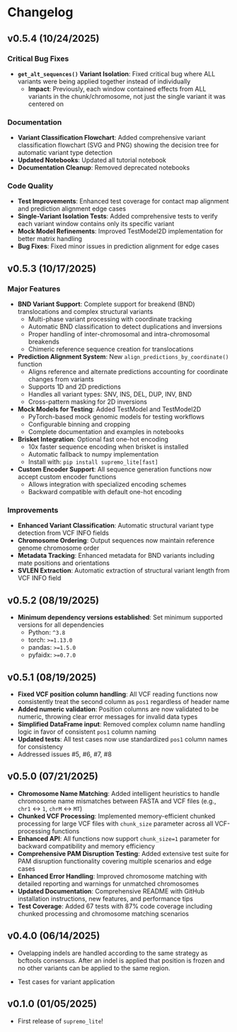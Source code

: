 # Changelog

## v0.5.4 (10/24/2025)

### Critical Bug Fixes
- **`get_alt_sequences()` Variant Isolation**: Fixed critical bug where ALL variants were being applied together instead of individually
  - **Impact**: Previously, each window contained effects from ALL variants in the chunk/chromosome, not just the single variant it was centered on

### Documentation
- **Variant Classification Flowchart**: Added comprehensive variant classification flowchart (SVG and PNG) showing the decision tree for automatic variant type detection
- **Updated Notebooks**: Updated all tutorial notebook
- **Documentation Cleanup**: Removed deprecated notebooks

### Code Quality
- **Test Improvements**: Enhanced test coverage for contact map alignment and prediction alignment edge cases
- **Single-Variant Isolation Tests**: Added comprehensive tests to verify each variant window contains only its specific variant
- **Mock Model Refinements**: Improved TestModel2D implementation for better matrix handling
- **Bug Fixes**: Fixed minor issues in prediction alignment for edge cases

## v0.5.3 (10/17/2025)

### Major Features
- **BND Variant Support**: Complete support for breakend (BND) translocations and complex structural variants
  - Multi-phase variant processing with coordinate tracking
  - Automatic BND classification to detect duplications and inversions
  - Proper handling of inter-chromosomal and intra-chromosomal breakends
  - Chimeric reference sequence creation for translocations
- **Prediction Alignment System**: New `align_predictions_by_coordinate()` function
  - Aligns reference and alternate predictions accounting for coordinate changes from variants
  - Supports 1D and 2D predictions
  - Handles all variant types: SNV, INS, DEL, DUP, INV, BND
  - Cross-pattern masking for 2D inversions
- **Mock Models for Testing**: Added TestModel and TestModel2D
  - PyTorch-based mock genomic models for testing workflows
  - Configurable binning and cropping
  - Complete documentation and examples in notebooks
- **Brisket Integration**: Optional fast one-hot encoding
  - 10x faster sequence encoding when brisket is installed
  - Automatic fallback to numpy implementation
  - Install with: `pip install supremo_lite[fast]`
- **Custom Encoder Support**: All sequence generation functions now accept custom encoder functions
  - Allows integration with specialized encoding schemes
  - Backward compatible with default one-hot encoding

### Improvements
- **Enhanced Variant Classification**: Automatic structural variant type detection from VCF INFO fields
- **Chromosome Ordering**: Output sequences now maintain reference genome chromosome order
- **Metadata Tracking**: Enhanced metadata for BND variants including mate positions and orientations
- **SVLEN Extraction**: Automatic extraction of structural variant length from VCF INFO field


## v0.5.2 (08/19/2025)

- **Minimum dependency versions established**: Set minimum supported versions for all dependencies
  - Python: `^3.8`
  - torch: `>=1.13.0`
  - pandas: `>=1.5.0`
  - pyfaidx: `>=0.7.0`

## v0.5.1 (08/19/2025)


- **Fixed VCF position column handling**: All VCF reading functions now consistently treat the second column as `pos1` regardless of header name 
- **Added numeric validation**: Position columns are now validated to be numeric, throwing clear error messages for invalid data types
- **Simplified DataFrame input**: Removed complex column name handling logic in favor of consistent `pos1` column naming
- **Updated tests**: All test cases now use standardized `pos1` column names for consistency
- Addressed issues #5, #6, #7, #8

## v0.5.0 (07/21/2025)

- **Chromosome Name Matching**: Added intelligent heuristics to handle chromosome name mismatches between FASTA and VCF files (e.g., `chr1` ↔ `1`, `chrM` ↔ `MT`)
- **Chunked VCF Processing**: Implemented memory-efficient chunked processing for large VCF files with `chunk_size` parameter across all VCF-processing functions
- **Enhanced API**: All functions now support `chunk_size=1` parameter for backward compatibility and memory efficiency
- **Comprehensive PAM Disruption Testing**: Added extensive test suite for PAM disruption functionality covering multiple scenarios and edge cases
- **Enhanced Error Handling**: Improved chromosome matching with detailed reporting and warnings for unmatched chromosomes
- **Updated Documentation**: Comprehensive README with GitHub installation instructions, new features, and performance tips
- **Test Coverage**: Added 67 tests with 87% code coverage including chunked processing and chromosome matching scenarios

## v0.4.0 (06/14/2025)

- Ovelapping indels are handled according to the same strategy as bcftools consensus. After an indel is applied that position is frozen and no other variants can be applied to the same region.

- Test cases for variant application



## v0.1.0 (01/05/2025)

- First release of `supremo_lite`!